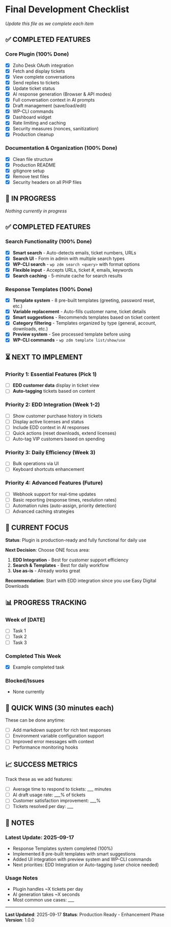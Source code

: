 # Final Development Checklist

*Update this file as we complete each item*

## ✅ COMPLETED FEATURES

### Core Plugin (100% Done)
- [x] Zoho Desk OAuth integration
- [x] Fetch and display tickets
- [x] View complete conversations
- [x] Send replies to tickets
- [x] Update ticket status
- [x] AI response generation (Browser & API modes)
- [x] Full conversation context in AI prompts
- [x] Draft management (save/load/edit)
- [x] WP-CLI commands
- [x] Dashboard widget
- [x] Rate limiting and caching
- [x] Security measures (nonces, sanitization)
- [x] Production cleanup

### Documentation & Organization (100% Done)
- [x] Clean file structure
- [x] Production README
- [x] gitignore setup
- [x] Remove test files
- [x] Security headers on all PHP files

## 🔄 IN PROGRESS

*Nothing currently in progress*

## ✅ COMPLETED FEATURES

### Search Functionality (100% Done)
- [x] **Smart search** - Auto-detects emails, ticket numbers, URLs
- [x] **Search UI** - Form in admin with multiple search types
- [x] **WP-CLI search** - `wp zdm search <query>` with format options
- [x] **Flexible input** - Accepts URLs, ticket #, emails, keywords
- [x] **Search caching** - 5-minute cache for search results

### Response Templates (100% Done)
- [x] **Template system** - 8 pre-built templates (greeting, password reset, etc.)
- [x] **Variable replacement** - Auto-fills customer name, ticket details
- [x] **Smart suggestions** - Recommends templates based on ticket content
- [x] **Category filtering** - Templates organized by type (general, account, downloads, etc.)
- [x] **Preview system** - See processed template before using
- [x] **WP-CLI commands** - `wp zdm template list/show/use`

## ⏳ NEXT TO IMPLEMENT

### Priority 1: Essential Features (Pick 1)
- [ ] **EDD customer data** display in ticket view
- [ ] **Auto-tagging** tickets based on content

### Priority 2: EDD Integration (Week 1-2)
- [ ] Show customer purchase history in tickets
- [ ] Display active licenses and status
- [ ] Include EDD context in AI responses
- [ ] Quick actions (reset downloads, extend licenses)
- [ ] Auto-tag VIP customers based on spending

### Priority 3: Daily Efficiency (Week 3)
- [ ] Bulk operations via UI
- [ ] Keyboard shortcuts enhancement

### Priority 4: Advanced Features (Future)
- [ ] Webhook support for real-time updates
- [ ] Basic reporting (response times, resolution rates)
- [ ] Automation rules (auto-assign, priority detection)
- [ ] Advanced caching strategies

## 🎯 CURRENT FOCUS

**Status**: Plugin is production-ready and fully functional for daily use

**Next Decision**: Choose ONE focus area:
1. **EDD Integration** - Best for customer support efficiency
2. **Search & Templates** - Best for daily workflow
3. **Use as-is** - Already works great

**Recommendation**: Start with EDD integration since you use Easy Digital Downloads

## 📊 PROGRESS TRACKING

### Week of [DATE]
- [ ] Task 1
- [ ] Task 2
- [ ] Task 3

### Completed This Week
- [x] Example completed task

### Blocked/Issues
- None currently

## 🚀 QUICK WINS (30 minutes each)

These can be done anytime:
- [ ] Add markdown support for rich text responses
- [ ] Environment variable configuration support
- [ ] Improved error messages with context
- [ ] Performance monitoring hooks

## 📈 SUCCESS METRICS

Track these as we add features:
- [ ] Average time to respond to tickets: ___ minutes
- [ ] AI draft usage rate: ___% of tickets
- [ ] Customer satisfaction improvement: ___%
- [ ] Tickets resolved per day: ___

## 📝 NOTES

### Latest Update: 2025-09-17
- Response Templates system completed (100%)
- Implemented 8 pre-built templates with smart suggestions
- Added UI integration with preview system and WP-CLI commands
- Next priorities: EDD Integration or Auto-tagging (user choice needed)

### Usage Notes
- Plugin handles ~X tickets per day
- AI generation takes ~X seconds
- Most common use cases: ___

---

**Last Updated**: 2025-09-17
**Status**: Production Ready - Enhancement Phase
**Version**: 1.0.0